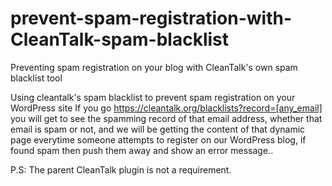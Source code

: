 # prevent-spam-registration-with-CleanTalk-spam-blacklist
Preventing spam registration on your blog with CleanTalk's own spam blacklist tool

Using cleantalk's spam blacklist to prevent spam registration on your WordPress site
If you go https://cleantalk.org/blacklists?record=[any_email] you will get to see the spamming record of that email address, whether that email is spam or not, and we will be getting the content of that dynamic page everytime someone attempts to register on our WordPress blog, if found spam then push them away and show an error message..

P.S: The parent CleanTalk plugin is not a requirement.
